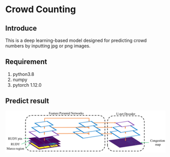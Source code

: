 # Crowd Counting

## Introduce
This is a deep learning-based model designed for predicting crowd numbers by inputting jpg or png images.
## Requirement
1. python3.8
4. numpy
6. pytorch 1.12.0

## Predict result
![image](https://github.com/ycchen218/EDA-Congestion-Prediction/blob/master/git_image/congestion_model.png)
